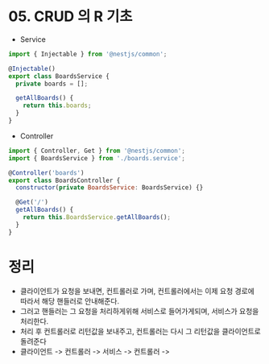 # 05. CRUD 의 R 기초

- Service
```js
import { Injectable } from '@nestjs/common';

@Injectable()
export class BoardsService {
  private boards = [];

  getAllBoards() {
    return this.boards;
  }
}

```

- Controller
```js
import { Controller, Get } from '@nestjs/common';
import { BoardsService } from './boards.service';

@Controller('boards')
export class BoardsController {
  constructor(private BoardsService: BoardsService) {}

  @Get('/')
  getAllBoards() {
    return this.BoardsService.getAllBoards();
  }
}

```

# 정리
- 클라이언트가 요청을 보내면, 컨트롤러로 가며, 컨트롤러에서는 이제 요청 경로에 따라서 해당 핸들러로 안내해준다.
- 그러고 핸들러는 그 요청을 처리하게위해 서비스로 들어가게되며, 서비스가 요청을 처리한다.
- 처리 후 컨트롤러로 리턴값을 보내주고, 컨트롤러는 다시 그 리턴값을 클라이언트로 돌려준다
- 클라이언트 -> 컨트롤러 -> 서비스 -> 컨트롤러 -> 

